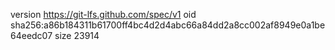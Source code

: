 version https://git-lfs.github.com/spec/v1
oid sha256:a86b184311b61700ff4bc4d2d4abc66a84dd2a8cc002af8949e0a1be64eedc07
size 23914
